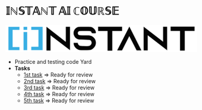 # 𝕀ℕ𝕊𝕋𝔸ℕ𝕋 𝔸𝕀 ℂ𝕆𝕌ℝ𝕊𝔼

![instant logo](/imgs/logo.png)

- Practice and testing code Yard
- <b>Tasks</b>
  - [1st task](https://github.com/drmelezabi/AiCourse_Instant/tree/main/Tasks/01_18-07-2023) => Ready for review
  - [2nd task](https://github.com/drmelezabi/AiCourse_Instant/tree/main/Tasks/02_21-07-2023) => Ready for review
  - [3rd task](https://github.com/drmelezabi/AiCourse_Instant/blob/main/Tasks/03_25-07-2023/Task_03.md) => Ready for review
  - [4th task](https://github.com/drmelezabi/AiCourse_Instant/tree/main/Tasks/04_28-07-2023/Task_04.md) => Ready for review
  - [5th task](https://github.com/drmelezabi/AiCourse_Instant/tree/main/Tasks/05_01-08-2023/Task_05.md) => Ready for review
